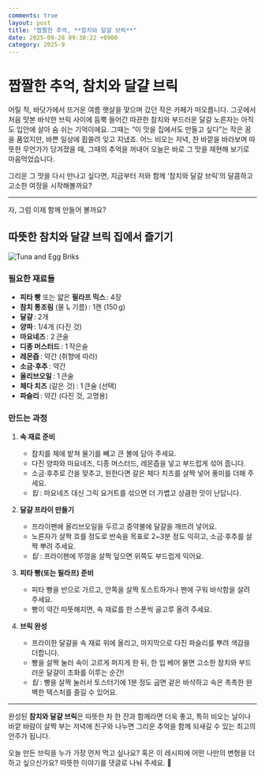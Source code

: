 ```yaml
---
comments: true
layout: post
title: "짭짤한 추억, **참치와 달걀 브릭**"
date: 2025-09-28 09:30:22 +0900
category: 2025-9
---
```


# 짭짤한 추억, **참치와 달걀 브릭**  

어릴 적, 바닷가에서 뜨거운 여름 햇살을 맞으며 갔던 작은 카페가 떠오릅니다. 그곳에서 처음 맛본 바삭한 브릭 사이에 듬뿍 들어간 따끈한 참치와 부드러운 달걀 노른자는 아직도 입안에 살아 숨 쉬는 기억이에요. 그때는 “이 맛을 집에서도 만들고 싶다”는 작은 꿈을 품었지만, 바쁜 일상에 휩쓸려 잊고 지냈죠. 어느 비오는 저녁, 찬 바깥을 바라보며 따뜻한 무언가가 당겨졌을 때, 그때의 추억을 꺼내어 오늘은 바로 그 맛을 재현해 보기로 마음먹었습니다.  

그리운 그 맛을 다시 만나고 싶다면, 지금부터 저와 함께 ‘참치와 달걀 브릭’의 달콤하고 고소한 여정을 시작해볼까요?  

---

자, 그럼 이제 함께 만들어 볼까요?  

## 따뜻한 **참치와 달걀 브릭** 집에서 즐기기  

![Tuna and Egg Briks](https://www.themealdb.com/images/media/meals/2dsltq1560461468.jpg)  

### 필요한 재료들  

- **피타 빵** 또는 얇은 **필라프 믹스** : 4장  
- **참치 통조림** (물 یا 기름) : 1캔 (150 g)  
- **달걀** : 2개  
- **양파** : 1/4개 (다진 것)  
- **마요네즈** : 2 큰술  
- **디종 머스터드** : 1 작은술  
- **레몬즙** : 약간 (취향에 따라)  
- **소금·후추** : 약간  
- **올리브오일** : 1 큰술  
- **체다 치즈** (갈은 것) : 1 큰술 (선택)  
- **파슬리** : 약간 (다진 것, 고명용)  

### 만드는 과정  

1. **속 재료 준비**  
   - 참치를 체에 밭쳐 물기를 빼고 큰 볼에 담아 주세요.  
   - 다진 양파와 마요네즈, 디종 머스터드, 레몬즙을 넣고 부드럽게 섞어 줍니다.  
   - 소금·후추로 간을 맞추고, 원한다면 갈은 체다 치즈를 살짝 넣어 풍미를 더해 주세요.  
   - *팁* : 마요네즈 대신 그릭 요거트를 섞으면 더 가볍고 상큼한 맛이 난답니다.  

2. **달걀 프라이 만들기**  
   - 프라이팬에 올리브오일을 두르고 중약불에 달걀을 깨뜨려 넣어요.  
   - 노른자가 살짝 흐를 정도로 반숙을 목표로 2~3분 정도 익히고, 소금·후추를 살짝 뿌려 주세요.  
   - *팁* : 프라이팬에 뚜껑을 살짝 덮으면 위쪽도 부드럽게 익어요.  

3. **피타 빵(또는 필라프) 준비**  
   - 피타 빵을 반으로 가르고, 안쪽을 살짝 토스트하거나 팬에 구워 바삭함을 살려 주세요.  
   - 빵이 약간 따뜻해지면, 속 재료를 한 스푼씩 골고루 올려 주세요.  

4. **브릭 완성**  
   - 프라이한 달걀을 속 재료 위에 올리고, 마지막으로 다진 파슬리를 뿌려 색감을 더합니다.  
   - 빵을 살짝 눌러 속이 고르게 퍼지게 한 뒤, 한 입 베어 물면 고소한 참치와 부드러운 달걀이 조화를 이루는 순간!  
   - *팁* : 빵을 살짝 눌러서 토스터기에 1분 정도 굽면 겉은 바삭하고 속은 촉촉한 완벽한 텍스처를 즐길 수 있어요.  

---

완성된 **참치와 달걀 브릭**은 따뜻한 차 한 잔과 함께라면 더욱 좋고, 특히 비오는 날이나 바깥 바람이 살짝 부는 저녁에 친구와 나누면 그리운 추억을 함께 되새길 수 있는 최고의 안주가 됩니다.  

오늘 만든 브릭을 누가 가장 먼저 먹고 싶나요? 혹은 이 레시피에 어떤 나만의 변형을 더하고 싶으신가요? 따뜻한 이야기를 댓글로 나눠 주세요. 🌿